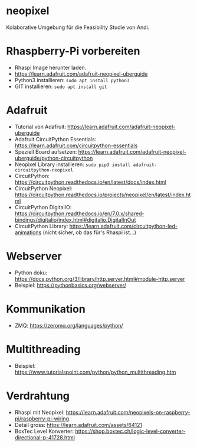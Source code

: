 # neopixel
Kolaborative Umgebung für die Feasibility Studie von Andi.

# Rhaspberry-Pi vorbereiten
* Rhaspi Image herunter laden.
* https://learn.adafruit.com/adafruit-neopixel-uberguide
* Python3 installieren: `sudo apt install python3`
* GIT installieren: `sudo apt install git`

# Adafruit
* Tutorial von Adafruit: https://learn.adafruit.com/adafruit-neopixel-uberguide
* Adafruit CircuitPython Essentials: https://learn.adafruit.com/circuitpython-essentials
* Speziell Board aufsetzen: https://learn.adafruit.com/adafruit-neopixel-uberguide/python-circuitpython
* Neopixel Library installieren: `sudo pip3 install adafruit-circuitpython-neopixel`
* CircuitPython: https://circuitpython.readthedocs.io/en/latest/docs/index.html
* CircuitPython Neopixel: https://circuitpython.readthedocs.io/projects/neopixel/en/latest/index.html
* CircuitPython DigitalIO: https://circuitpython.readthedocs.io/en/7.0.x/shared-bindings/digitalio/index.html#digitalio.DigitalInOut
* CircuitPython Library: https://learn.adafruit.com/circuitpython-led-animations (nicht sicher, ob das für's Rhaspi ist...)

# Webserver
* Python doku: https://docs.python.org/3/library/http.server.html#module-http.server
* Beispiel: https://pythonbasics.org/webserver/

# Kommunikation
* ZMQ: https://zeromq.org/languages/python/

# Multithreading
* Beispiel: https://www.tutorialspoint.com/python/python_multithreading.htm

# Verdrahtung
* Rhaspi mit Neopixel: https://learn.adafruit.com/neopixels-on-raspberry-pi/raspberry-pi-wiring
* Detail gross: https://learn.adafruit.com/assets/64121
* BoxTec Level Konverter: https://shop.boxtec.ch/logic-level-converter-directional-p-41728.html
